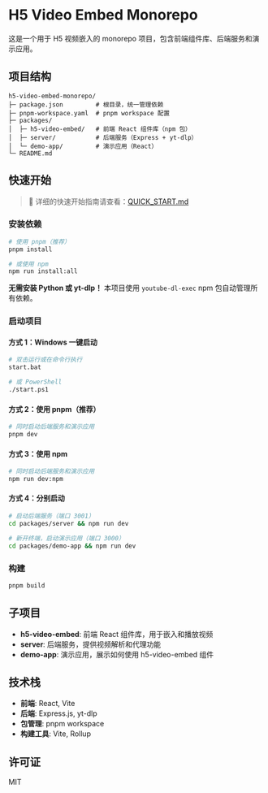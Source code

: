 # H5 Video Embed Monorepo

这是一个用于 H5 视频嵌入的 monorepo 项目，包含前端组件库、后端服务和演示应用。

## 项目结构

```
h5-video-embed-monorepo/
├─ package.json         # 根目录，统一管理依赖
├─ pnpm-workspace.yaml  # pnpm workspace 配置
├─ packages/
│  ├─ h5-video-embed/   # 前端 React 组件库（npm 包）
│  ├─ server/           # 后端服务（Express + yt-dlp）
│  └─ demo-app/         # 演示应用（React）
└─ README.md
```

## 快速开始

> 📖 详细的快速开始指南请查看：[QUICK_START.md](QUICK_START.md)

### 安装依赖

```bash
# 使用 pnpm（推荐）
pnpm install

# 或使用 npm
npm run install:all
```

**无需安装 Python 或 yt-dlp！** 本项目使用 `youtube-dl-exec` npm 包自动管理所有依赖。

### 启动项目

#### 方式 1：Windows 一键启动

```bash
# 双击运行或在命令行执行
start.bat

# 或 PowerShell
./start.ps1
```

#### 方式 2：使用 pnpm（推荐）

```bash
# 同时启动后端服务和演示应用
pnpm dev
```

#### 方式 3：使用 npm

```bash
# 同时启动后端服务和演示应用
npm run dev:npm
```

#### 方式 4：分别启动

```bash
# 启动后端服务（端口 3001）
cd packages/server && npm run dev

# 新开终端，启动演示应用（端口 3000）
cd packages/demo-app && npm run dev
```

### 构建

```bash
pnpm build
```

## 子项目

- **h5-video-embed**: 前端 React 组件库，用于嵌入和播放视频
- **server**: 后端服务，提供视频解析和代理功能
- **demo-app**: 演示应用，展示如何使用 h5-video-embed 组件

## 技术栈

- **前端**: React, Vite
- **后端**: Express.js, yt-dlp
- **包管理**: pnpm workspace
- **构建工具**: Vite, Rollup

## 许可证

MIT
